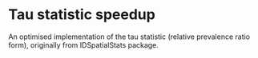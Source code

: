 # Tau statistic speedup
An optimised implementation of the tau statistic (relative prevalence ratio form), originally from IDSpatialStats package.

